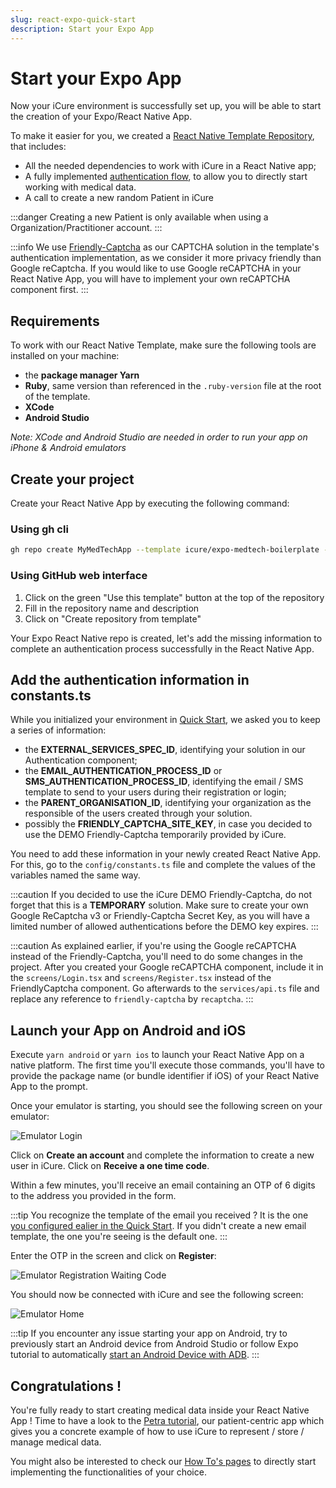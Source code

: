 ```yaml
---
slug: react-expo-quick-start
description: Start your Expo App
---
```


# Start your Expo App

Now your iCure environment is successfully set up, you will be able to start the creation of your Expo/React Native App. 

To make it easier for you, we created a [React Native Template Repository](https://github.com/icure/expo-medtech-boilerplate), that includes: 
- All the needed dependencies to work with iCure in a React Native app;
- A fully implemented [authentication flow](https://docs.icure.com/{{sdk}}/how-to/how-to-authenticate-a-user/how-to-authenticate-a-user), to allow you to directly start working with medical data. 
- A call to create a new random Patient in iCure 

:::danger
Creating a new Patient is only available when using a Organization/Practitioner account.
:::

:::info
We use [Friendly-Captcha](https://friendlycaptcha.com/) as our CAPTCHA solution in the template's authentication implementation, as we consider it more privacy friendly than Google reCaptcha. If you would like to use Google reCAPTCHA in your React Native App, you will have to implement your own reCAPTCHA component first. 
:::

## Requirements 
To work with our React Native Template, make sure the following tools are installed on your machine: 
- the **package manager Yarn**
- **Ruby**, same version than referenced in the `.ruby-version` file at the root of the template. 
- **XCode**
- **Android Studio**

*Note: XCode and Android Studio are needed in order to run your app on iPhone & Android emulators*


## Create your project
Create your React Native App by executing the following command: 

### Using gh cli

```bash
gh repo create MyMedTechApp --template icure/expo-medtech-boilerplate --private
```

### Using GitHub web interface

1. Click on the green "Use this template" button at the top of the repository
2. Fill in the repository name and description
3. Click on "Create repository from template"

Your Expo React Native repo is created, let's add the missing information to complete an authentication process successfully in the React Native App. 

## Add the authentication information in constants.ts
While you initialized your environment in [Quick Start](./index.md), we asked you to keep a series of information: 
- the **EXTERNAL_SERVICES_SPEC_ID**, identifying your solution in our Authentication component; 
- the **EMAIL_AUTHENTICATION_PROCESS_ID** or **SMS_AUTHENTICATION_PROCESS_ID**, identifying the email / SMS template to send to your users during their registration or login;
- the **PARENT_ORGANISATION_ID**, identifying your organization as the responsible of the users created through your solution.
- possibly the **FRIENDLY_CAPTCHA_SITE_KEY**, in case you decided to use the DEMO Friendly-Captcha temporarily provided by iCure. 

You need to add these information in your newly created React Native App. 
For this, go to the `config/constants.ts` file and complete the values of the variables named the same way.

:::caution
If you decided to use the iCure DEMO Friendly-Captcha, do not forget that this is a **TEMPORARY** solution. Make sure to create your own Google ReCaptcha v3 or Friendly-Captcha Secret Key, as you will have a limited number of allowed authentications before the DEMO key expires. 
:::

:::caution
As explained earlier, if you're using the Google reCAPTCHA instead of the Friendly-Captcha, you'll need to do some changes in the project. 
After you created your Google reCAPTCHA component, include it in the `screens/Login.tsx` and `screens/Register.tsx` instead of the FriendlyCaptcha component. Go afterwards to the `services/api.ts` file and replace any reference to `friendly-captcha` by `recaptcha`. 
:::

## Launch your App on Android and iOS
Execute `yarn android` or `yarn ios` to launch your React Native App on a native platform. 
The first time you'll execute those commands, you'll have to provide the package name (or bundle identifier if iOS) of your React Native App to the prompt. 

Once your emulator is starting, you should see the following screen on your emulator: 

![Emulator Login](./img/emulator_login_screen.png) 

Click on **Create an account** and complete the information to create a new user in iCure. Click on **Receive a one time code**. 

Within a few minutes, you'll receive an email containing an OTP of 6 digits to the address you provided in the form. 

:::tip
You recognize the template of the email you received ? It is the one [you configured ealier in the Quick Start](./index.md#get-your-authentication-process-ids). If you didn't create a new email template, the one you're seeing is the default one. 
:::

Enter the OTP in the screen and click on **Register**: 

![Emulator Registration Waiting Code](./img/emulator_register_waiting_code_screen.png)

You should now be connected with iCure and see the following screen: 

![Emulator Home](./img/emulator_home.png)


:::tip
If you encounter any issue starting your app on Android, try to previously start an Android device from Android Studio or follow Expo tutorial to automatically [start an Android Device with ADB](https://docs.expo.dev/workflow/android-studio-emulator/).
:::

## Congratulations !
You're fully ready to start creating medical data inside your React Native App ! Time to have a look to the [Petra tutorial](../tutorial/petra/foreword.md), our patient-centric app which gives you a concrete example of how to use iCure to represent / store / manage medical data. 

You might also be interested to check our [How To's pages](../how-to/index) to directly start implementing the functionalities of your choice. 
